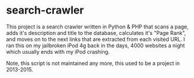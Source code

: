 # search-crawler
This project is a search crawler written in Python &amp; PHP that scans a page, adds it's description and title to the database, calculates it's "Page Rank", and moves on to the next links that are extracted from each visited URL. I ran this on my jailbroken iPod 4g back in the days, 4000 websites a night which usually ends with my iPod crashing.

Note, this script is not maintained any more, this used to be a project in 2013-2015. 
